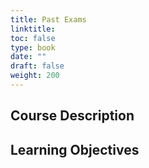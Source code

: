 ```yaml
---
title: Past Exams
linktitle: 
toc: false
type: book
date: ""
draft: false
weight: 200
---
```

## Course Description

 

## Learning Objectives

